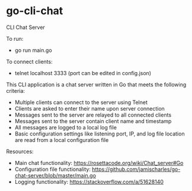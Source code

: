 # go-cli-chat
CLI Chat Server

To run:
- go run main.go

To connect clients:
- telnet localhost 3333 (port can be edited in config.json)

This CLI application is a chat server written in Go that meets the following criteria:
- Multiple clients can connect to the server using Telnet
- Clients are asked to enter their name upon server connection
- Messages sent to the server are relayed to all connected clients
- Messages sent to the server contain client name and timestamp
- All messages are logged to a local log file
- Basic configuration settings like listening port, IP, and log file location are read from a local configuration file

Resources: 
- Main chat functionality: https://rosettacode.org/wiki/Chat_server#Go 
- Configuration file functionality: https://github.com/jamischarles/go-chat-server/blob/master/main.go 
- Logging functionality: https://stackoverflow.com/a/51628140

